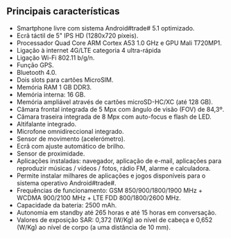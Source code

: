 ## Principais características

*	Smartphone livre com sistema Android#trade# 5.1 optimizado. 
*	Ecrã táctil de 5" IPS HD (1280x720 píxeis). 
*	Processador Quad Core ARM Cortex A53 1.0 GHz e GPU Mali T720MP1.
*	Ligação à internet 4G/LTE categoria 4 ultra-rápida
*	Ligação Wi-Fi 802.11 b/g/n.
*	Função GPS.
*	Bluetooth 4.0.
*	Dois slots para cartões MicroSIM.
*	Memória RAM 1 GB DDR3.
*	Memória interna: 16 GB.
*	Memória ampliável através de cartões microSD-HC/XC (até 128 GB).
*	Câmara frontal integrada de 5 Mpx com ângulo de visão (FOV) de 84,3º.
*	Câmara traseira integrada de 8 Mpx com auto-focus e flash de LED.
*	Altifalante integrado.
*	Microfone omnidireccional integrado.
*	Sensor de movimento (acelerómetro).
*	Ecrã com ajuste automático de brilho.
*	Sensor de proximidade.
*	Aplicações instaladas: navegador, aplicação de e-mail, aplicações para reproduzir músicas / vídeos / fotos, rádio FM, alarme e calculadora.
*	Permite instalar milhares de aplicações e jogos disponíveis para o sistema operativo Android#trade#. 
*	Frequências de funcionamento: GSM 850/900/1800/1900 MHz + WCDMA 900/2100 MHz + LTE FDD 800/1800/2600 MHz.
*	Capacidade da bateria: 2500 mAh.
*	Autonomia em standby até 265 horas e até 15 horas em conversação.
*	Valores de exposição SAR: 0,372 (W/Kg) ao nível de cabeça e 0,652 (W/Kg) ao nível de corpo (a uma distância de 10 mm).

